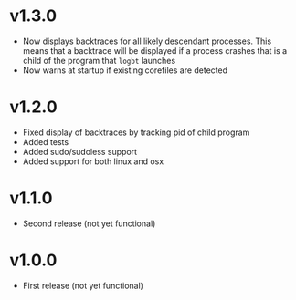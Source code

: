 
# v1.3.0

 - Now displays backtraces for all likely descendant processes. This means that
   a backtrace will be displayed if a process crashes that is a child of the
   program that `logbt` launches
 - Now warns at startup if existing corefiles are detected

# v1.2.0

 - Fixed display of backtraces by tracking pid of child program
 - Added tests
 - Added sudo/sudoless support
 - Added support for both linux and osx

# v1.1.0

 - Second release (not yet functional)

# v1.0.0

 - First release (not yet functional)